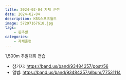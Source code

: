 ```yaml
---
title: 2024-02-04 자체 훈련
date: 2024-02-04
description: KBS스포츠월드
image: 57297167618.jpg
tags:
    - 핀추발
categories:
    - 자체훈련
---
```


1,500m 추발대회 연습

- 참가자: https://band.us/band/93484357/post/56
- 앨범: https://band.us/band/93484357/album/77531114